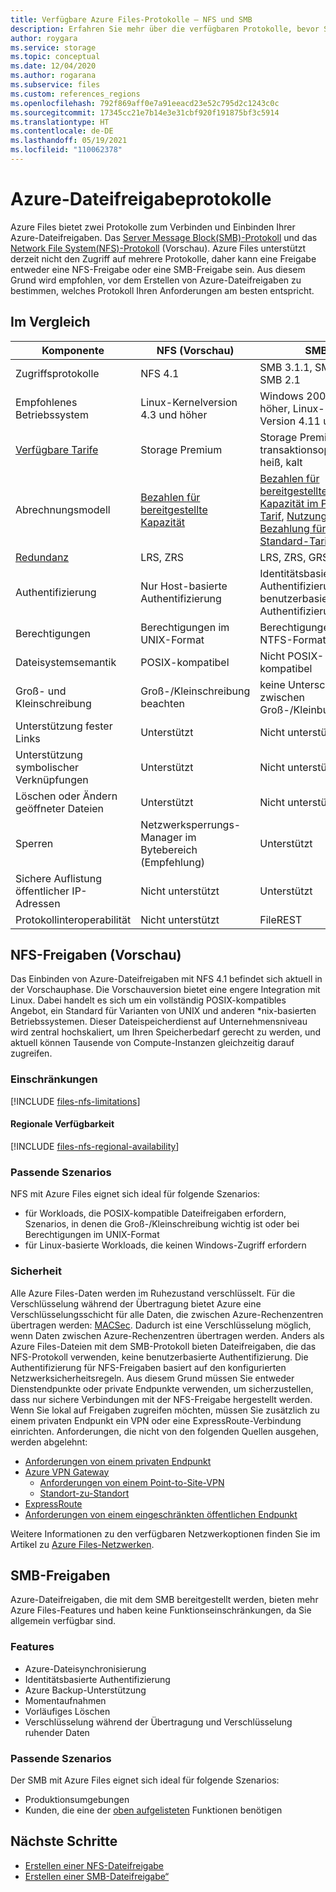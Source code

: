 ```yaml
---
title: Verfügbare Azure Files-Protokolle – NFS und SMB
description: Erfahren Sie mehr über die verfügbaren Protokolle, bevor Sie eine Azure-Dateifreigabe erstellen, einschließlich Server Message Block (SMB) und Network File System (NFS).
author: roygara
ms.service: storage
ms.topic: conceptual
ms.date: 12/04/2020
ms.author: rogarana
ms.subservice: files
ms.custom: references_regions
ms.openlocfilehash: 792f869aff0e7a91eeacd23e52c795d2c1243c0c
ms.sourcegitcommit: 17345cc21e7b14e3e31cbf920f191875bf3c5914
ms.translationtype: HT
ms.contentlocale: de-DE
ms.lasthandoff: 05/19/2021
ms.locfileid: "110062378"
---
```

# <a name="azure-file-share-protocols"></a>Azure-Dateifreigabeprotokolle

Azure Files bietet zwei Protokolle zum Verbinden und Einbinden Ihrer Azure-Dateifreigaben. Das [Server Message Block(SMB)-Protokoll](/windows/win32/fileio/microsoft-smb-protocol-and-cifs-protocol-overview) und das [Network File System(NFS)-Protokoll](https://en.wikipedia.org/wiki/Network_File_System) (Vorschau). Azure Files unterstützt derzeit nicht den Zugriff auf mehrere Protokolle, daher kann eine Freigabe entweder eine NFS-Freigabe oder eine SMB-Freigabe sein. Aus diesem Grund wird empfohlen, vor dem Erstellen von Azure-Dateifreigaben zu bestimmen, welches Protokoll Ihren Anforderungen am besten entspricht.

## <a name="differences-at-a-glance"></a>Im Vergleich

|Komponente  |NFS (Vorschau)  |SMB  |
|---------|---------|---------|
|Zugriffsprotokolle     |NFS 4.1         |SMB 3.1.1, SMB 3.0, SMB 2.1         |
|Empfohlenes Betriebssystem     |Linux-Kernelversion 4.3 und höher         |Windows 2008 R2 und höher, Linux-Kernel Version 4.11 und höher         |
|[Verfügbare Tarife](storage-files-planning.md#storage-tiers)     |Storage Premium         |Storage Premium, transaktionsoptimiert, heiß, kalt         |
|Abrechnungsmodell         |[Bezahlen für bereitgestellte Kapazität](./understanding-billing.md#provisioned-model)         |[Bezahlen für bereitgestellte Kapazität im Premium-Tarif](./understanding-billing.md#provisioned-model), [Nutzungsbasierte Bezahlung für Standard-Tarif](./understanding-billing.md#pay-as-you-go-model)         |
|[Redundanz](storage-files-planning.md#redundancy)     |LRS, ZRS         |LRS, ZRS, GRS         |
|Authentifizierung     |Nur Host-basierte Authentifizierung        |Identitätsbasierte Authentifizierung, benutzerbasierte Authentifizierung         |
|Berechtigungen     |Berechtigungen im UNIX-Format         |Berechtigungen im NTFS-Format         |
|Dateisystemsemantik     |POSIX-kompatibel         |Nicht POSIX-kompatibel         |
|Groß- und Kleinschreibung     |Groß-/Kleinschreibung beachten         |keine Unterscheidung zwischen Groß-/Kleinbuchstaben         |
|Unterstützung fester Links     |Unterstützt         |Nicht unterstützt         |
|Unterstützung symbolischer Verknüpfungen     |Unterstützt         |Nicht unterstützt         |
|Löschen oder Ändern geöffneter Dateien     |Unterstützt         |Nicht unterstützt         |
|Sperren     |Netzwerksperrungs-Manager im Bytebereich (Empfehlung)         |Unterstützt         |
|Sichere Auflistung öffentlicher IP-Adressen | Nicht unterstützt | Unterstützt|
|Protokollinteroperabilität| Nicht unterstützt | FileREST|

## <a name="nfs-shares-preview"></a>NFS-Freigaben (Vorschau)

Das Einbinden von Azure-Dateifreigaben mit NFS 4.1 befindet sich aktuell in der Vorschauphase. Die Vorschauversion bietet eine engere Integration mit Linux. Dabei handelt es sich um ein vollständig POSIX-kompatibles Angebot, ein Standard für Varianten von UNIX und anderen *nix-basierten Betriebssystemen. Dieser Dateispeicherdienst auf Unternehmensniveau wird zentral hochskaliert, um Ihren Speicherbedarf gerecht zu werden, und aktuell können Tausende von Compute-Instanzen gleichzeitig darauf zugreifen.

### <a name="limitations"></a>Einschränkungen

[!INCLUDE [files-nfs-limitations](../../../includes/files-nfs-limitations.md)]

#### <a name="regional-availability"></a>Regionale Verfügbarkeit

[!INCLUDE [files-nfs-regional-availability](../../../includes/files-nfs-regional-availability.md)]

### <a name="best-suited"></a>Passende Szenarios

NFS mit Azure Files eignet sich ideal für folgende Szenarios:

- für Workloads, die POSIX-kompatible Dateifreigaben erfordern, Szenarios, in denen die Groß-/Kleinschreibung wichtig ist oder bei Berechtigungen im UNIX-Format
- für Linux-basierte Workloads, die keinen Windows-Zugriff erfordern

### <a name="security"></a>Sicherheit

Alle Azure Files-Daten werden im Ruhezustand verschlüsselt. Für die Verschlüsselung während der Übertragung bietet Azure eine Verschlüsselungsschicht für alle Daten, die zwischen Azure-Rechenzentren übertragen werden: [MACSec](https://en.wikipedia.org/wiki/IEEE_802.1AE). Dadurch ist eine Verschlüsselung möglich, wenn Daten zwischen Azure-Rechenzentren übertragen werden. Anders als Azure Files-Dateien mit dem SMB-Protokoll bieten Dateifreigaben, die das NFS-Protokoll verwenden, keine benutzerbasierte Authentifizierung. Die Authentifizierung für NFS-Freigaben basiert auf den konfigurierten Netzwerksicherheitsregeln. Aus diesem Grund müssen Sie entweder Dienstendpunkte oder private Endpunkte verwenden, um sicherzustellen, dass nur sichere Verbindungen mit der NFS-Freigabe hergestellt werden. Wenn Sie lokal auf Freigaben zugreifen möchten, müssen Sie zusätzlich zu einem privaten Endpunkt ein VPN oder eine ExpressRoute-Verbindung einrichten. Anforderungen, die nicht von den folgenden Quellen ausgehen, werden abgelehnt:

- [Anforderungen von einem privaten Endpunkt](storage-files-networking-overview.md#private-endpoints)
- [Azure VPN Gateway](../../vpn-gateway/vpn-gateway-about-vpngateways.md)
    - [Anforderungen von einem Point-to-Site-VPN](../../vpn-gateway/point-to-site-about.md)
    - [Standort-zu-Standort](../../vpn-gateway/design.md#s2smulti)
- [ExpressRoute](../../expressroute/expressroute-introduction.md)
- [Anforderungen von einem eingeschränkten öffentlichen Endpunkt](storage-files-networking-overview.md#storage-account-firewall-settings)

Weitere Informationen zu den verfügbaren Netzwerkoptionen finden Sie im Artikel zu [Azure Files-Netzwerken](storage-files-networking-overview.md).

## <a name="smb-shares"></a>SMB-Freigaben

Azure-Dateifreigaben, die mit dem SMB bereitgestellt werden, bieten mehr Azure Files-Features und haben keine Funktionseinschränkungen, da Sie allgemein verfügbar sind.

### <a name="features"></a>Features

- Azure-Dateisynchronisierung
- Identitätsbasierte Authentifizierung
- Azure Backup-Unterstützung
- Momentaufnahmen
- Vorläufiges Löschen
- Verschlüsselung während der Übertragung und Verschlüsselung ruhender Daten

### <a name="best-suited"></a>Passende Szenarios

Der SMB mit Azure Files eignet sich ideal für folgende Szenarios:

- Produktionsumgebungen
- Kunden, die eine der [oben aufgelisteten](#features) Funktionen benötigen

## <a name="next-steps"></a>Nächste Schritte

- [Erstellen einer NFS-Dateifreigabe](storage-files-how-to-create-nfs-shares.md)
- [Erstellen einer SMB-Dateifreigabe“](storage-how-to-create-file-share.md)